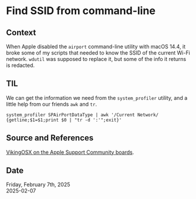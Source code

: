# Find SSID from command-line

## Context
When Apple disabled the `airport` command-line utility with macOS 14.4, it broke some of my scripts that needed to know the SSID of the current Wi-Fi network. `wdutil` was supposed to replace it, but some of the info it returns is redacted.

## TIL
We can get the information we need from the `system_profiler` utility, and a little help from our friends `awk` and `tr`. 

```
system_profiler SPAirPortDataType | awk '/Current Network/ {getline;$1=$1;print $0 | "tr -d ':'";exit}'
```

## Source and References
[VikingOSX on the Apple Support Community boards](https://discussions.apple.com/thread/255761216?sortBy=rank).

## Date
Friday, February 7th, 2025  
2025-02-07  


